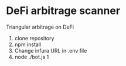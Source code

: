 # DeFi arbitrage scanner
Triangular arbitrage on DeFi

1. clone repository
2. npm install
3. Change infura URL in .env file
4. node ./bot.js 1
